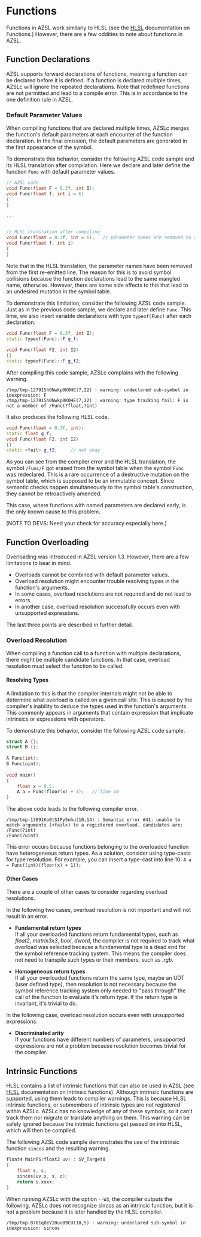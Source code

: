 # Functions
Functions in AZSL work similarly to HLSL (see the [HLSL](https://docs.microsoft.com/en-us/windows/win32/direct3dhlsl/dx-graphics-hlsl-functions) documentation on Functions.) However, there are a few oddities to note about functions in AZSL. 

## Function Declarations
AZSL supports forward declarations of functions, meaning a function can be declared before it is defined. If a function is declared multiple times, AZSLc will ignore the repeated declarations. Note that redefined functions are not permitted and lead to a compile error. This is in accordance to the one definition rule in AZSL.

### Default Parameter Values
When compiling functions that are declared multiple times, AZSLc merges the function's default parameters at each encounter of the function declaration. In the final emission, the default parameters are generated in the first appearance of the symbol. 

To demonstrate this behavior, consider the following AZSL code sample and its HLSL translation after compilation. Here we declare and later define the function `Func` with default parameter values.
```cpp
// AZSL code
void Func(float F = 0.3f, int I);
void Func(float f, int i = 6)
{
}

...


// HLSL translation after compiling
void Func(float = 0.3f, int = 6);   // parameter names are removed to avoid symbol collision
void Func(float f, int i)
{
}
```

Note that in the HLSL translation, the parameter names have been removed from the first re-emitted line. The reason for this is to avoid symbol collisions because the function declarations lead to the same mangled name, otherwise. However, there are some side effects to this that lead to an undesired mutation in the symbol table. 

To demonstrate this limitation, consider the following AZSL code sample. Just as in the previous code sample, we declare and later define `Func`. This time, we also insert variable declarations with type `typeof(Func)` after each declaration.

```cpp
void Func(float F = 0.3f, int I);
static typeof(Func)::F g_f;
 
void Func(float F2, int I2)
{}
static typeof(Func)::F g_f2;
```

After compiling this code sample, AZSLc complains with the following warning. 
```
/tmp/tmp-127915h0Nwkp0K0HE(7,22) : warning: undeclared sub-symbol in idexpression: F
/tmp/tmp-127915h0Nwkp0K0HE(7,22) : warning: type tracking fail: F is not a member of /Func(?float,?int)
```    

It also produces the following HLSL code. 
```cpp
void Func(float = 0.3f, int);
static float g_f;
void Func(float F2, int I2)
{}
static <fail> g_f2;     // not okay
```

As you can see from the compiler error and the HLSL translation, the symbol `/Func/F` got erased from the symbol table when the symbol `Func` was redeclared. This is a rare occurrence of a destructive mutation on the symbol table, which is supposed to be an immutable concept. Since semantic checks happen simultaneously to the symbol table's construction, they cannot be retroactively amended. 

This case, where functions with named parameters are declared early, is the only known cause to this problem.

[NOTE TO DEVS: Need your check for accuracy especially here.]



## Function Overloading
<!-- [WRITER NOTE: I'm having a particularly hard time organizing this section. Specifically the names of the sub-headings. Please help/ give opinion] -->
Overloading was introduced in AZSL version 1.3. However, there are a few limitations to bear in mind. 
- Overloads cannot be combined with default parameter values.
- Overload resolution might encounter trouble resolving types in the function's arguments.
- In some cases, overload resolutions are not required and do not lead to errors.
- In another case, overload resolution successfully occurs even with unsupported expressions. 

The last three points are described in further detail. 

### Overload Resolution 
When compiling a function call to a function with multiple declarations, there might be multiple candidate functions. In that case, overload resolution must select the function to be called. 

#### Resolving Types
A limitation to this is that the compiler internals might not be able to determine what overload is called on a given call site. This is caused by the compiler's inability to deduce the types used in the function's arguments. This commonly appears in arguments that contain expression that implicate intrinsics or expressions with operators. 

To demonstrate this behavior, consider the following AZSL code sample. 
```cpp
struct A {};
struct B {};
 
A Func(int);
B Func(uint);
 
void main()
{
    float x = 0.5;
    A a = Func(floor(x) + 1);   // line 10
}
```

The above code leads to the following compiler error. 
```
/tmp/tmp-13891Ko0tSIPy5nhu(10,14) : Semantic error #41: unable to match arguments (<fail>) to a registered overload. candidates are:
/Func(?int)
/Func(?uint)
```
This error occurs because functions belonging to the overloaded function have heterogeneous return types. As a solution, consider using type-casts for type resolution. For example, you can insert a type-cast into line 10: `A a = Func((int)(floor(x) + 1));`

#### Other Cases
There are a couple of other cases to consider regarding overload resolutions. 

In the following two cases, overload resolution is not important and will not result in an error. 
- **Fundamental return types**  
    If all your overloaded functions return fundamental types, such as *float2*, *matrix3x3*, *bool*, *dword*, the compiler is not required to track what overload was selected because a fundamental type is a dead end for the symbol reference tracking system. This means the compiler does not need to transpile such types or their members, such as *.rgb*.

- **Homogeneous return types**  
    If all your overloaded functions return the same type, maybe an UDT (user defined type), then resolution is not necessary because the symbol reference tracking system only needed to "pass through" the call of the function to evaluate it's return type. If the return type is invariant, it's trivial to do.

In the following case, overload resolution occurs even with unsupported expressions. 
- **Discriminated arity**  
    If your functions have different numbers of parameters, unsupported expressions are not a problem because resolution becomes trivial for the compiler.

## Intrinsic Functions
HLSL contains a list of intrinsic functions that can also be used in AZSL (see [HLSL](https://docs.microsoft.com/en-us/windows/win32/direct3dhlsl/dx-graphics-hlsl-intrinsic-functions) documentation on intrinsic functions). Although intrinsic functions are supported, using them leads to compiler warnings. This is because HLSL intrinsic functions, or submembers of intrinsic types are not registered within AZSLc. AZSLc has no knowledge of any of these symbols, so it can't track them nor migrate or translate anything on them. This warning can be safely ignored because the intrinsic functions get passed on into HLSL, which will then be compiled. 

The following AZSL code sample demonstrates the use of the intrinsic function `sincos` and the resulting warning. 
```cpp
float4 MainPS(float2 uv) : SV_Target0
{
    float s, c;
    sincos(uv.x, s, c);
    return s.xxxx;
}
```

When running AZSLc with the option `--W3`, the compiler outputs the following. AZSLc does not recognize sincos as an intrinsic function, but it is not a problem because it is later handled by the HLSL compiler.
```
/tmp/tmp-8761qOeVI0uo89CU(10,5) : warning: undeclared sub-symbol in idexpression: sincos
```
